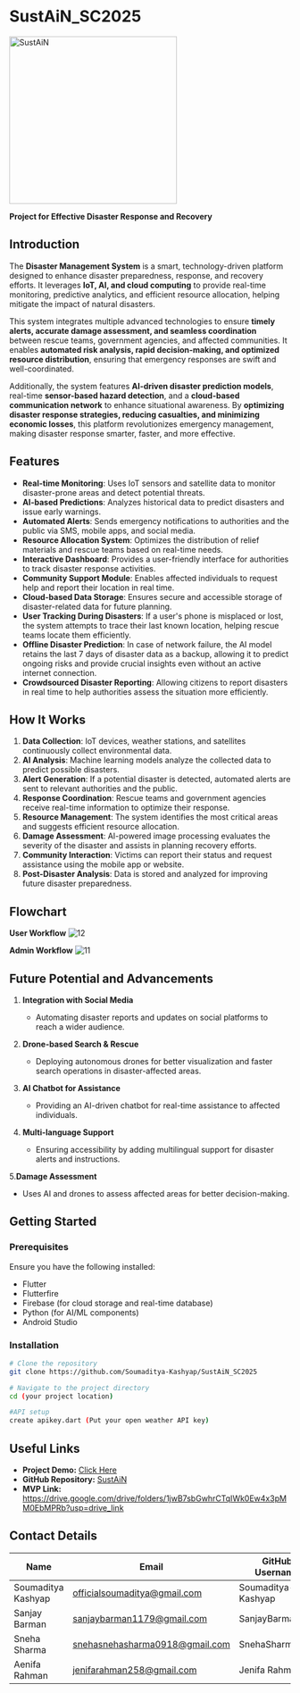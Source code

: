 # SustAiN_SC2025
<img src="https://github.com/user-attachments/assets/33466047-f949-47ab-9927-d06ccb4e04ea" alt="SustAiN" width="300px">

**Project for Effective Disaster Response and Recovery**

## Introduction

The **Disaster Management System** is a smart, technology-driven platform designed to enhance disaster preparedness, response, and recovery efforts. It leverages **IoT, AI, and cloud computing** to provide real-time monitoring, predictive analytics, and efficient resource allocation, helping mitigate the impact of natural disasters.  

This system integrates multiple advanced technologies to ensure **timely alerts, accurate damage assessment, and seamless coordination** between rescue teams, government agencies, and affected communities. It enables **automated risk analysis, rapid decision-making, and optimized resource distribution**, ensuring that emergency responses are swift and well-coordinated.  

Additionally, the system features **AI-driven disaster prediction models**, real-time **sensor-based hazard detection**, and a **cloud-based communication network** to enhance situational awareness. By **optimizing disaster response strategies, reducing casualties, and minimizing economic losses**, this platform revolutionizes emergency management, making disaster response smarter, faster, and more effective. 

## Features

- **Real-time Monitoring**: Uses IoT sensors and satellite data to monitor disaster-prone areas and detect potential threats.
- **AI-based Predictions**: Analyzes historical data to predict disasters and issue early warnings.
- **Automated Alerts**: Sends emergency notifications to authorities and the public via SMS, mobile apps, and social media.
- **Resource Allocation System**: Optimizes the distribution of relief materials and rescue teams based on real-time needs.
- **Interactive Dashboard**: Provides a user-friendly interface for authorities to track disaster response activities.
- **Community Support Module**: Enables affected individuals to request help and report their location in real time.
- **Cloud-based Data Storage**: Ensures secure and accessible storage of disaster-related data for future planning.
- **User Tracking During Disasters**: If a user's phone is misplaced or lost, the system attempts to trace their last known location, helping rescue teams locate them efficiently.
- **Offline Disaster Prediction**: In case of network failure, the AI model retains the last 7 days of disaster data as a backup, allowing it to predict ongoing risks and provide crucial insights even without an active internet connection.
- **Crowdsourced Disaster Reporting**: Allowing citizens to report disasters in real time to help authorities assess the situation more efficiently.

## How It Works

1. **Data Collection**: IoT devices, weather stations, and satellites continuously collect environmental data.
2. **AI Analysis**: Machine learning models analyze the collected data to predict possible disasters.
3. **Alert Generation**: If a potential disaster is detected, automated alerts are sent to relevant authorities and the public.
4. **Response Coordination**: Rescue teams and government agencies receive real-time information to optimize their response.
5. **Resource Management**: The system identifies the most critical areas and suggests efficient resource allocation.
6. **Damage Assessment**: AI-powered image processing evaluates the severity of the disaster and assists in planning recovery efforts.
7. **Community Interaction**: Victims can report their status and request assistance using the mobile app or website.
8. **Post-Disaster Analysis**: Data is stored and analyzed for improving future disaster preparedness.

## Flowchart
**User Workflow**
![12](https://github.com/user-attachments/assets/2038e5b7-a3e0-4f2d-84be-7d3abffdb7af)


**Admin Workflow**
![11](https://github.com/user-attachments/assets/dfcbb9d8-688e-48be-afca-62cf36616d5e)


## Future Potential and Advancements

1. **Integration with Social Media**
   - Automating disaster reports and updates on social platforms to reach a wider audience.

2. **Drone-based Search & Rescue**
   - Deploying autonomous drones for better visualization and faster search operations in disaster-affected areas.

3. **AI Chatbot for Assistance**
   - Providing an AI-driven chatbot for real-time assistance to affected individuals.

4. **Multi-language Support**
   - Ensuring accessibility by adding multilingual support for disaster alerts and instructions.

5.**Damage Assessment**
  - Uses AI and drones to assess affected areas for better decision-making.
     

## Getting Started

### Prerequisites
Ensure you have the following installed:
- Flutter
- Flutterfire
- Firebase (for cloud storage and real-time database)
- Python (for AI/ML components)
- Android Studio
  

### Installation
```bash
# Clone the repository
git clone https://github.com/Soumaditya-Kashyap/SustAiN_SC2025

# Navigate to the project directory
cd (your project location)

#API setup
create apikey.dart (Put your open weather API key)
```

## Useful Links

- **Project Demo:** [Click Here](https://demo-link.com)
- **GitHub Repository:** [SustAiN](https://github.com/Soumaditya-Kashyap/SustAiN_SC2025)
- **MVP Link:** https://drive.google.com/drive/folders/1jwB7sbGwhrCTqIWk0Ew4x3pMM0EbMPRb?usp=drive_link

## Contact Details

| Name              | Email                         | GitHub Username  | LinkedIn Profile  |
|-------------------|-------------------------------|------------------|------------------|
| Soumaditya Kashyap | officialsoumaditya@gmail.com | Soumaditya-Kashyap   | [LinkedIn](https://www.linkedin.com/in/aayush-kumar-prasad-5108982b4/) |
| Sanjay Barman    | sanjaybarman1179@gmail.com| SanjayBarman15  | [LinkedIn](www.linkedin.com/in/sneha-sharma-90012b296) |
| Sneha Sharma      | snehasnehasharma0918@gmail.com| SnehaSharma041   | [LinkedIn](www.linkedin.com/in/sneha-sharma-90012b296) |
| Aenifa Rahman   |  jenifarahman258@gmail.com | Jenifa Rahman     | [LinkedIn](https://www.linkedin.com/in/jenifa-rahman-85a380293/) |


